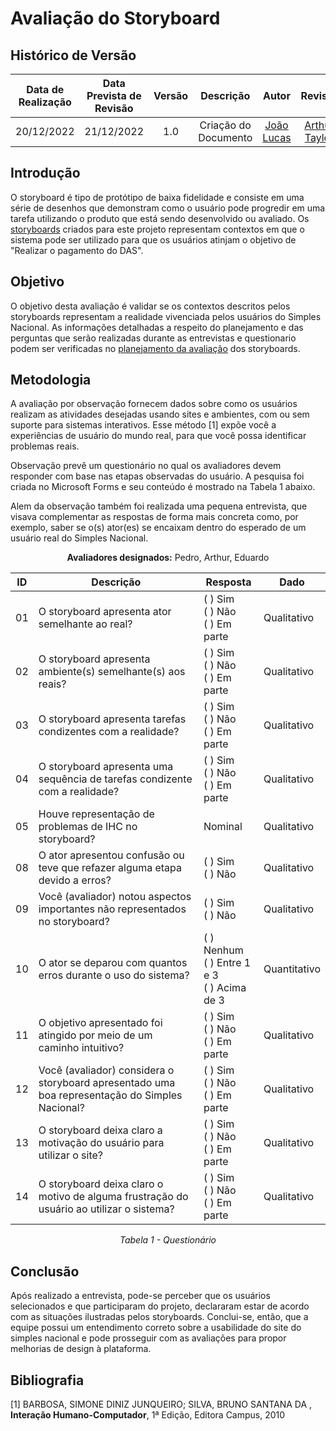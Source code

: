 # Avaliação do Storyboard

## Histórico de Versão

|Data de Realização|Data Prevista de Revisão|Versão|Descrição|Autor|Revisor|
| :----------: | :------: | :-----------: | :---------: |:---------: | :---------: |
|20/12/2022|21/12/2022|1.0|Criação do Documento|[João Lucas](https://github.com/HacKairos)|[Arthur Taylor](https://github.com/)|

## Introdução
O storyboard é tipo de protótipo de baixa fidelidade e consiste em uma série de desenhos que demonstram como o usuário pode progredir em uma tarefa utilizando o produto que está sendo desenvolvido ou avaliado. Os [storyboards](PlanejamentoAvStoryboard.md) criados para este projeto representam contextos em que o sistema pode ser utilizado para que os usuários atinjam o objetivo de "Realizar o pagamento do DAS".

## Objetivo
O objetivo desta avaliação é validar se os contextos descritos pelos storyboards representam a realidade vivenciada pelos usuários do Simples Nacional. As informações detalhadas a respeito do planejamento e das perguntas que serão realizadas durante as entrevistas e questionario podem ser verificadas no [planejamento da avaliação](PlanejamentoAvStoryboard.md) dos storyboards.

## Metodologia
A avaliação por observação fornecem dados sobre como os usuários realizam as atividades desejadas usando sites e ambientes, com ou sem suporte para sistemas interativos. Esse método [1] expõe você a experiências de usuário do mundo real, para que você possa identificar problemas reais. 

Observação prevê um questionário no qual os avaliadores devem responder com base nas etapas observadas do usuário. A pesquisa foi criada no Microsoft Forms e seu conteúdo é mostrado na Tabela 1 abaixo. 

Alem da observação também foi realizada uma pequena entrevista, que visava complementar as respostas de forma mais concreta como, por exemplo, saber se o(s) ator(es) se encaixam dentro do esperado de um usuário real do Simples Nacional.

<center>

**Avaliadores designados:** Pedro, Arthur, Eduardo

|ID|Descrição|Resposta|Dado|
|---|---|---|---|
|01|O storyboard apresenta ator semelhante ao real?|( ) Sim<br>( ) Não<br>( ) Em parte|Qualitativo|
|02|O storyboard apresenta ambiente(s) semelhante(s) aos reais?|( ) Sim<br>( ) Não<br>( ) Em parte|Qualitativo|
|03|O storyboard apresenta tarefas condizentes com a realidade?|( ) Sim<br>( ) Não<br>( ) Em parte|Qualitativo|
|04|O storyboard apresenta uma sequência de tarefas condizente com a realidade?|( ) Sim<br>( ) Não<br>( ) Em parte|Qualitativo|
|05|Houve representação de problemas de IHC no storyboard?|Nominal|Qualitativo|
|08|O ator apresentou confusão ou teve que refazer alguma etapa devido a erros?|( ) Sim<br>( ) Não|Qualitativo|
|09|Você (avaliador) notou aspectos importantes não representados no storyboard?|( ) Sim<br>( ) Não|Qualitativo|
|10|O ator se deparou com quantos erros durante o uso do sistema?|( ) Nenhum<br>( ) Entre 1 e 3<br>( ) Acima de 3|Quantitativo|
|11|O objetivo apresentado foi atingido por meio de um caminho intuitivo?|( ) Sim<br>( ) Não<br>( ) Em parte|Qualitativo|
|12|Você (avaliador) considera o storyboard apresentado uma boa representação do Simples Nacional?|( ) Sim<br>( ) Não<br>( ) Em parte|Qualitativo|
|13|O storyboard deixa claro a motivação do usuário para utilizar o site?|( ) Sim<br>( ) Não<br>( ) Em parte|Qualitativo|
|14|O storyboard deixa claro o motivo de alguma frustração do usuário ao utilizar o sistema?|( ) Sim<br>( ) Não<br>( ) Em parte|Qualitativo|

*Tabela 1 - Questionário*

</center>

## Conclusão
Após realizado a entrevista, pode-se perceber que os usuários selecionados e que participaram do projeto, declararam estar de acordo com as situações ilustradas pelos storyboards. Conclui-se, então, que a equipe possui um entendimento correto sobre a usabilidade do site do simples nacional e pode prosseguir com as avaliações para propor melhorias de design à plataforma.

## Bibliografia
[1] BARBOSA, SIMONE DINIZ JUNQUEIRO; SILVA, BRUNO SANTANA DA , **Interação Humano-Computador**, 1ª Edição, Editora Campus, 2010 